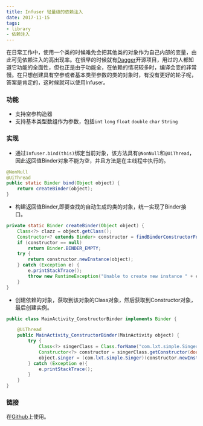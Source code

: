 ```yaml
---
title: Infuser 轻量级的依赖注入
date: 2017-11-15
tags:
- library
- 依赖注入
---
```

在日常工作中，使用一个类的时候难免会把其他类的对象作为自己内部的变量，由此可见依赖注入的高出现率。在很早的时候就有[Dagger](https://github.com/google/dagger)开源项目，用过的人都知道它功能的全面性，但也正是由于功能全，在依赖的情况较多时，编译会变的非常慢。在只想创建具有空参或者基本类型参数的类的对象时，有没有更好的轮子呢，答案是肯定的，这时候就可以使用Infuser。
### 功能
- 支持空参构造器
- 支持基本类型数组作为参数，包括`int` `long` `float` `double` `char` `String`
<!-- more -->

### 实现
* 通过`Infuser.bind(this)`绑定当前对象，该方法具有`@NonNull`和`@UiThread`，因此返回值Binder对象不能为空，并且方法是在主线程中执行的。
```java
@NonNull
@UiThread
public static Binder bind(Object object) {
    return createBinder(object);
}
```
* 构建返回值Binder,即要查找的自动生成的类的对象，统一实现了Binder接口。
```java
private static Binder createBinder(Object object) {
    Class<?> clazz = object.getClass();
    Constructor<? extends Binder> constructor = findBinderConstructorForClass(clazz);
    if (constructor == null)
        return Binder.BINDER_EMPTY;
    try {
        return constructor.newInstance(object);
    } catch (Exception e) {
        e.printStackTrace();
        throw new RuntimeException("Unable to create new instance " + constructor, e);
    }
}
```
* 创建依赖的对象，获取到该对象的Class对象，然后获取到Constructor对象，最后创建实例。
```java
public class MainActivity_ConstructorBinder implements Binder {

    @UiThread
    public MainActivity_ConstructorBinder(MainActivity object) {
        try {
        	Class<?> singerClass = Class.forName("com.lxt.simple.Singer");
        	Constructor<?> constructor = singerClass.getConstructor(double.class,double.class,double.class);
        	object.singer = (com.lxt.simple.Singer)(constructor.newInstance(20000.0,222222.0,250000.0));
        } catch (Exception e){
           	e.printStackTrace();
        }
    }
}
```
### 链接
在[Github](https://github.com/lxt352/Infuser)上使用。